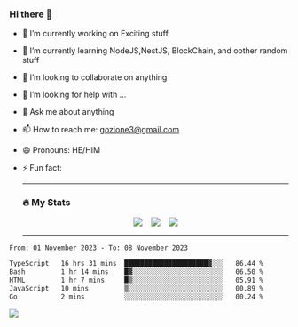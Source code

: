 ### Hi there 👋

<!--
**charlieScript/charlieScript** is a ✨ _special_ ✨ repository because its `README.md` (this file) appears on your GitHub profile.

Here are some ideas to get you started: -->

- 🔭 I’m currently working on Exciting stuff
- 🌱 I’m currently learning NodeJS,NestJS, BlockChain, and oother random stuff
- 👯 I’m looking to collaborate on anything
- 🤔 I’m looking for help with ...
- 💬 Ask me about anything
- 📫 How to reach me: gozione3@gmail.com
- 😄 Pronouns: HE/HIM
- ⚡ Fun fact:


  ---

  ### :fire: My Stats

  <div id="stats" align="center">
  <img src="http://github-readme-streak-stats.herokuapp.com?user=charlieScript&theme=dark&date_format=M%20j%5B%2C%20Y%5D" />&nbsp;&nbsp;&nbsp;
  <img src="https://github-readme-stats.vercel.app/api/top-langs/?username=charlieScript&layout=compact&theme=vision-friendly-dark"/>&nbsp;&nbsp;&nbsp;
  <img src="https://github-readme-stats.vercel.app/api?username=charlieScript&show_icons=true&theme=radical"/>
  </div>

  ---



<!--START_SECTION:waka-->

```txt
From: 01 November 2023 - To: 08 November 2023

TypeScript   16 hrs 31 mins  █████████████████████▓░░░   86.44 %
Bash         1 hr 14 mins    █▓░░░░░░░░░░░░░░░░░░░░░░░   06.50 %
HTML         1 hr 7 mins     █▒░░░░░░░░░░░░░░░░░░░░░░░   05.91 %
JavaScript   10 mins         ▒░░░░░░░░░░░░░░░░░░░░░░░░   00.89 %
Go           2 mins          ░░░░░░░░░░░░░░░░░░░░░░░░░   00.24 %
```

<!--END_SECTION:waka-->
![](https://komarev.com/ghpvc/?username=charlieScript)
